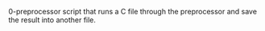 0-preprocessor script that runs a C file through the preprocessor and save the result into another file.
